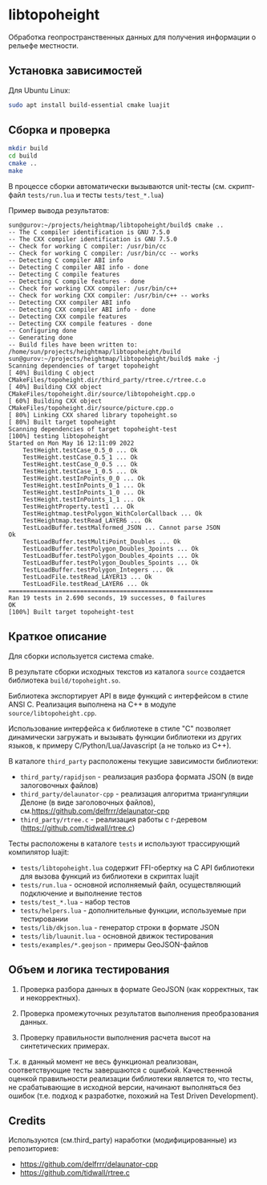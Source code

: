 libtopoheight
=============

Обработка геопространственных данных для получения информации о рельефе местности.

Установка зависимостей
----------------------

Для Ubuntu Linux:

```bash
sudo apt install build-essential cmake luajit
```

Сборка и проверка
-----------------

```bash
mkdir build
cd build
cmake ..
make
```

В процессе сборки автоматически вызываются unit-тесты (см. скрипт-файл ``tests/run.lua`` и тесты ``tests/test_*.lua``)

Пример вывода результатов:
```
sun@gurov:~/projects/heightmap/libtopoheight/build$ cmake ..
-- The C compiler identification is GNU 7.5.0
-- The CXX compiler identification is GNU 7.5.0
-- Check for working C compiler: /usr/bin/cc
-- Check for working C compiler: /usr/bin/cc -- works
-- Detecting C compiler ABI info
-- Detecting C compiler ABI info - done
-- Detecting C compile features
-- Detecting C compile features - done
-- Check for working CXX compiler: /usr/bin/c++
-- Check for working CXX compiler: /usr/bin/c++ -- works
-- Detecting CXX compiler ABI info
-- Detecting CXX compiler ABI info - done
-- Detecting CXX compile features
-- Detecting CXX compile features - done
-- Configuring done
-- Generating done
-- Build files have been written to: /home/sun/projects/heightmap/libtopoheight/build
sun@gurov:~/projects/heightmap/libtopoheight/build$ make -j
Scanning dependencies of target topoheight
[ 40%] Building C object CMakeFiles/topoheight.dir/third_party/rtree.c/rtree.c.o
[ 40%] Building CXX object CMakeFiles/topoheight.dir/source/libtopoheight.cpp.o
[ 60%] Building CXX object CMakeFiles/topoheight.dir/source/picture.cpp.o
[ 80%] Linking CXX shared library topoheight.so
[ 80%] Built target topoheight
Scanning dependencies of target topoheight-test
[100%] testing libtopoheight
Started on Mon May 16 12:11:09 2022
    TestHeight.testCase_0.5_0 ... Ok
    TestHeight.testCase_0.5_1 ... Ok
    TestHeight.testCase_0_0.5 ... Ok
    TestHeight.testCase_1_0.5 ... Ok
    TestHeight.testInPoints_0_0 ... Ok
    TestHeight.testInPoints_0_1 ... Ok
    TestHeight.testInPoints_1_0 ... Ok
    TestHeight.testInPoints_1_1 ... Ok
    TestHeightProperty.test1 ... Ok
    TestHeightmap.testPolygon_WithColorCallback ... Ok
    TestHeightmap.testRead_LAYER6 ... Ok
    TestLoadBuffer.testMalformed_JSON ... Cannot parse JSON
Ok
    TestLoadBuffer.testMultiPoint_Doubles ... Ok
    TestLoadBuffer.testPolygon_Doubles_3points ... Ok
    TestLoadBuffer.testPolygon_Doubles_4points ... Ok
    TestLoadBuffer.testPolygon_Doubles_5points ... Ok
    TestLoadBuffer.testPolygon_Integers ... Ok
    TestLoadFile.testRead_LAYER13 ... Ok
    TestLoadFile.testRead_LAYER6 ... Ok
=========================================================
Ran 19 tests in 2.690 seconds, 19 successes, 0 failures
OK
[100%] Built target topoheight-test
```

Краткое описание
----------------

Для сборки используется система cmake.

В результате сборки исходных текстов из каталога ``source`` создается библиотека ``build/topoheight.so``.

Библиотека экспортирует API в виде функций с интерфейсом в стиле ANSI C.
Реализация выполнена на C++ в модуле ``source/libtopoheight.cpp``.

Использование интерфейса к библиотеке в стиле "С" позволяет динамически загружать и вызывать функции библиотеки
из других языков, к примеру C/Python/Lua/Javascript (а не только из C++).

В каталоге ``third_party`` расположены текущие зависимости библиотеки:
- ``third_party/rapidjson`` - реализация разбора формата JSON (в виде залоговочных файлов)
- ``third_party/delaunator-cpp`` - реализация алгоритма триангуляции Делоне (в виде заголовочных файлов), см.https://github.com/delfrrr/delaunator-cpp
- ``third_party/rtree.c`` - реализация работы с r-деревом (https://github.com/tidwall/rtree.c)

Тесты расположены в каталоге ``tests`` и используют трассирующий компилятор luajit:
- ``tests/libtopoheight.lua`` содержит FFI-обертку на C API библиотеки для вызова функций из библиотеки в скриптах luajit
- ``tests/run.lua`` - основной исполняемый файл, осуществляющий подключение и выполнение тестов
- ``tests/test_*.lua`` - набор тестов
- ``tests/helpers.lua`` - дополнительные функции, используемые при тестировании
- ``tests/lib/dkjson.lua`` - генератор строки в формате JSON
- ``tests/lib/luaunit.lua`` - основной движок тестирования
- ``tests/examples/*.geojson`` - примеры GeoJSON-файлов

Объем и логика тестирования
---------------------------

1. Проверка разбора данных в формате GeoJSON (как корректных, так и некорректных).

2. Проверка промежуточных результатов выполнения преобразования данных.

3. Проверку правильности выполнения расчета высот на синтетических примерах.

Т.к. в данный момент не весь функционал реализован, соответствующие тесты завершаются с ошибкой.
Качественной оценкой правильности реализации библиотеки является то, что тесты, не срабатывающие в исходной версии,
начинают выполняться без ошибок (т.е. подход к разработке, похожий на Test Driven Development).

Credits
-------

Используются (см.third_party) наработки (модифицированные) из репозиториев:
- https://github.com/delfrrr/delaunator-cpp
- https://github.com/tidwall/rtree.c
